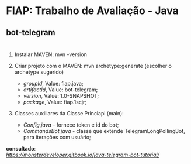 # FIAP: Trabalho de Avaliação - Java
## bot-telegram 
#

1) Instalar MAVEN:
	mvn -version	

2) Criar projeto com o MAVEN:
	mvn archetype:generate (escolher o archetype sugerido)  
	* _groupId_, Value: fiap.java;
	* _artifactId_, Value: bot-telegram;
	* _version_, Value: 1.0-SNAPSHOT;
	* _package_, Value: fiap.1scjr;

3) Classes auxiliares da Classe Princiapl (main):
   * _Config.java_ - fornece token e id do bot;
   * _CommandsBot.java_ - classe que extende TelegramLongPollingBot, para iterações com usuário;

__consultado__:  
_https://monsterdeveloper.gitbook.io/java-telegram-bot-tutorial/_